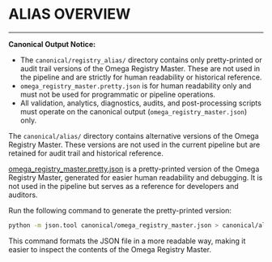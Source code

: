 # ALIAS OVERVIEW

---

**Canonical Output Notice:**

- The `canonical/registry_alias/` directory contains only pretty-printed or audit trail versions of the Omega Registry Master. These are not used in the pipeline and are strictly for human readability or historical reference.
- `omega_registry_master.pretty.json` is for human readability only and must not be used for programmatic or pipeline operations.
- All validation, analytics, diagnostics, audits, and post-processing scripts must operate on the canonical output (`omega_registry_master.json`) only.

The `canonical/alias/` directory contains alternative versions of the Omega Registry Master. These versions are not used in the current pipeline but are retained for audit trail and historical reference.

[omega_registry_master.pretty.json](canonical/alias/omega_registry_master.pretty.json) is a pretty-printed version of the Omega Registry Master, generated for easier human readability and debugging. It is not used in the pipeline but serves as a reference for developers and auditors.

Run the following command to generate the pretty-printed version:

```bash
python -m json.tool canonical/omega_registry_master.json > canonical/alias/omega_registry_master.pretty.json
```

This command formats the JSON file in a more readable way, making it easier to inspect the contents of the Omega Registry Master.
